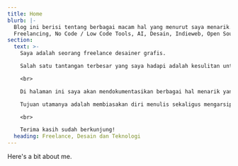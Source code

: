 ```yaml
---
title: Home
blurb: |-
  Blog ini berisi tentang berbagai macam hal yang menurut saya menarik. 
  Freelancing, No Code / Low Code Tools, AI, Desain, Indieweb, Open Source.
section:
  text: >-
    Saya adalah seorang freelance desainer grafis.

    Salah satu tantangan terbesar yang saya hadapi adalah kesulitan untuk fokus pada satu bidang saja. Setiap kali melihat sesuatu yang menarik perhatian, saya terdorong untuk terus mengeksplorasinya, mulai dari desain, ilustrasi, web development, automasi, digital marketing, apapun.

    <br>

    Di halaman ini saya akan mendokumentasikan berbagai hal menarik yang saya temui.

    Tujuan utamanya adalah membiasakan diri menulis sekaligus mengarsipkan perjalanan belajar saya.

    <br>

    Terima kasih sudah berkunjung!
  heading: Freelance, Desain dan Teknologi
---
```


Here's a bit about me.
